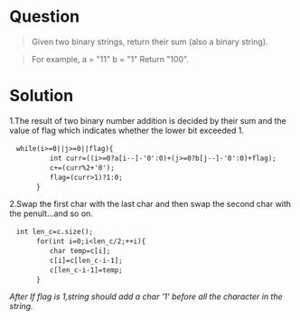 # Question  

> Given two binary strings, return their sum (also a binary string).

> For example,
> a = "11"
> b = "1"
> Return "100".   

# Solution  

1.The result of two binary number addition is decided by their sum and the value of flag which indicates whether the lower bit exceeded 1.  

```
　while(i>=0||j>=0||flag){  
　　　　　　int curr=((i>=0?a[i--]-'0':0)+(j>=0?b[j--]-'0':0)+flag);  
　　　　　　c+=(curr%2+'0');  
　　　　　　flag=(curr>1)?1:0;  
　　　　}  
```

2.Swap the first char with the last char and then swap the second char with the penult...and so on.  

```
　int len_c=c.size();  
　　　　for(int i=0;i<len_c/2;++i){  
　　　　　　char temp=c[i];  
　　　　　　c[i]=c[len_c-i-1];  
　　　　　　c[len_c-i-1]=temp;  
　　　　}  
```

*After If flag is 1,string should add a char '1' before all the character in the string.*  
